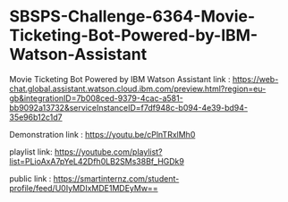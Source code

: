 # SBSPS-Challenge-6364-Movie-Ticketing-Bot-Powered-by-IBM-Watson-Assistant

Movie Ticketing Bot Powered by IBM Watson Assistant link :
https://web-chat.global.assistant.watson.cloud.ibm.com/preview.html?region=eu-gb&integrationID=7b008ced-9379-4cac-a581-bb9092a13732&serviceInstanceID=f7df948c-b094-4e39-bd94-35e96b12c1d7

Demonstration link :
https://youtu.be/cPlnTRxlMh0

playlist link:
https://youtube.com/playlist?list=PLioAxA7pYeL42Dfh0LB2SMs38Bf_HGDk9

public link :
https://smartinternz.com/student-profile/feed/U0IyMDIxMDE1MDEyMw==
